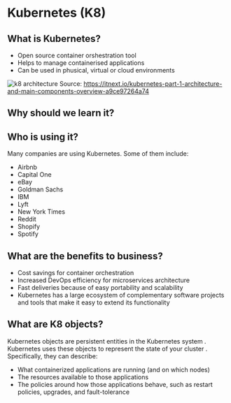 # Kubernetes (K8)

## What is Kubernetes?
- Open source container orshestration tool
- Helps to manage containerised applications
- Can be used in phusical, virtual or cloud environments

![k8 architecture](https://miro.medium.com/max/1200/0*AnDIb4QsPzh1bnPx.jpg)
Source: <https://itnext.io/kubernetes-part-1-architecture-and-main-components-overview-a9ce97264a74>

## Why should we learn it?

## Who is using it?
Many companies are using Kubernetes. Some of them include:

- Airbnb
- Capital One
- eBay
- Goldman Sachs
- IBM
- Lyft
- New York Times
- Reddit
- Shopify
- Spotify

## What are the benefits to business?
- Cost savings for container orchestration
- Increased DevOps efficiency for microservices architecture
- Fast deliveries because of easy portability and scalability
- Kubernetes has a large ecosystem of complementary software projects and tools that make it easy to extend its functionality

## What are K8 objects?
Kubernetes objects are persistent entities in the Kubernetes system . Kubernetes uses these objects to represent the state of your cluster . Specifically, they can describe:

- What containerized applications are running (and on which nodes)
- The resources available to those applications
- The policies around how those applications behave, such as restart policies, upgrades, and fault-tolerance 